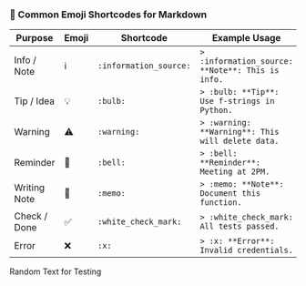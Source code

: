 ### 📌 Common Emoji Shortcodes for Markdown

| Purpose      | Emoji | Shortcode              | Example Usage                                       |
|--------------|--------|------------------------|------------------------------------------------------|
| Info / Note  | ℹ️     | `:information_source:` | `> :information_source: **Note**: This is info.`     |
| Tip / Idea   | 💡     | `:bulb:`               | `> :bulb: **Tip**: Use f-strings in Python.`         |
| Warning      | ⚠️     | `:warning:`            | `> :warning: **Warning**: This will delete data.`    |
| Reminder     | 🔔     | `:bell:`               | `> :bell: **Reminder**: Meeting at 2PM.`             |
| Writing Note | 📝     | `:memo:`               | `> :memo: **Note**: Document this function.`         |
| Check / Done | ✅     | `:white_check_mark:`   | `> :white_check_mark: All tests passed.`            |
| Error        | ❌     | `:x:`                  | `> :x: **Error**: Invalid credentials.`              |

Random Text for Testing
